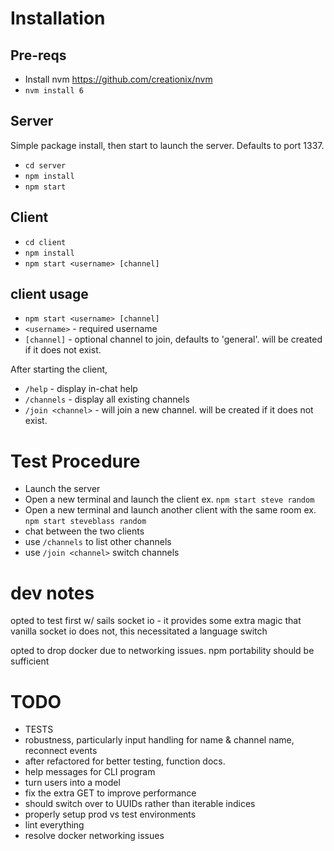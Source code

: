 # Installation

## Pre-reqs

* Install nvm https://github.com/creationix/nvm
* `nvm install 6`

## Server

Simple package install, then start to launch the server.
Defaults to port 1337.

* `cd server`
* `npm install`
* `npm start`

## Client

* `cd client`
* `npm install`
* `npm start <username> [channel]`

## client usage

* `npm start <username> [channel]`
* `<username>` - required username
* `[channel]` - optional channel to join, defaults to 'general'. will be created if it does not exist.

After starting the client,

* `/help` - display in-chat help
* `/channels` - display all existing channels
* `/join <channel>` - will join a new channel.  will be created if it does not exist.

# Test Procedure

* Launch the server
* Open a new terminal and launch the client
  ex. `npm start steve random`
* Open a new terminal and launch another client with the same room
  ex. `npm start steveblass random`
* chat between the two clients
* use `/channels` to list other channels
* use `/join <channel>` switch channels

# dev notes
opted to test first w/ sails socket io - it provides
some extra magic that vanilla socket io does not,
this necessitated a language switch


opted to drop docker due to networking issues.  npm portability should be
sufficient

# TODO
* TESTS
* robustness, particularly input handling for name & channel name, reconnect events
* after refactored for better testing, function docs.
* help messages for CLI program
* turn users into a model
* fix the extra GET to improve performance
* should switch over to UUIDs rather than iterable indices
* properly setup prod vs test environments
* lint everything
* resolve docker networking issues
